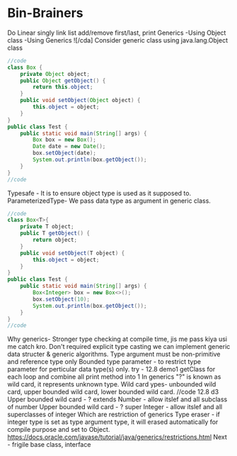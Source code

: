# Bin-Brainers
Do Linear singly link list add/remove first/last, print
Generics
-Using Object class
-Using Generics
![/cda]
Consider generic class using java.lang.Object class
```java
//code
class Box {
	private Object object;
	public Object getObject() {
		return this.object;
	}
	public void setObject(Object object) {
		this.object = object;
	}
}
public class Test {
	public static void main(String[] args) {
		Box box = new Box();
		Date date = new Date();
		box.setObject(date);
		System.out.println(box.getObject());
	}
}
//code
```
Typesafe - It is to ensure object type is used as it supposed to.
ParameterizedType-
We pass data type as argument in generic class.
```java
//code
class Box<T>{
	private T object;
	public T getObject() {
		return object;
	}
	public void setObject(T object) {
		this.object = object;
	}
}
public class Test {
	public static void main(String[] args) {
		Box<Integer> box = new Box<>();
		box.setObject(10);
		System.out.println(box.getObject());
	}
}
//code
```
Why generics-
Stronger type checking at compile time, jis me pass kiya usi me catch kro.
Don't required explicit type casting
we can implement generic data structer & generic algorithms.
Type argument must be non-primitive and reference type only
Bounded type parameter - to restrict type parameter for perticular data type(s) only.
try - 12.8 demo1 getClass for each loop and combine all print method into 1
In generics "?" is known as wild card, it represents unknown type.
Wild card ypes- unbounded wild card, upper bounded wild card, lower bounded wild card.
//code 12.8 d3
Upper bounded wild card - ? extends Number - allow itslef and all subclass of number
Upper bounded wild card - ? super Integer - allow itslef and all superclasses of integer
Which are restriction of generics
Type eraser - if integer type is set as type argument type, it will erased automatically for compile purpose and set to Object.
https://docs.oracle.com/javase/tutorial/java/generics/restrictions.html
Next - 
frigile base class, interface
